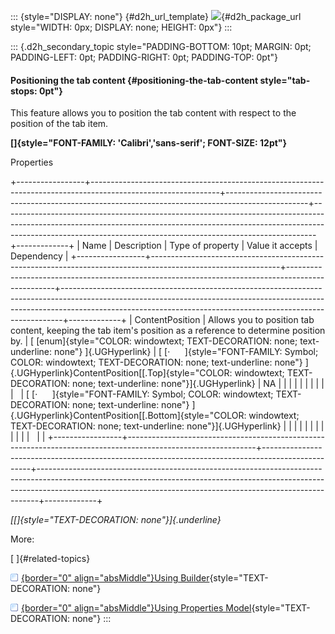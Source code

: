 ::: {style="DISPLAY: none"}
[](ms-xhelp:///?Id=d2h_url_template){#d2h_url_template} ![](!package_url!){#d2h_package_url style="WIDTH: 0px; DISPLAY: none; HEIGHT: 0px"}
:::

::: {.d2h_secondary_topic style="PADDING-BOTTOM: 10pt; MARGIN: 0pt; PADDING-LEFT: 0pt; PADDING-RIGHT: 0pt; PADDING-TOP: 0pt"}
#### Positioning the tab content {#positioning-the-tab-content style="tab-stops: 0pt"}

This feature allows you to position the tab content with respect to the position of the tab item.

**[]{style="FONT-FAMILY: 'Calibri','sans-serif'; FONT-SIZE: 12pt"}**  

Properties

+-----------------+--------------------------------------------------------------------------------------------------------------+--------------------------------------------------------------------------------------------------+------------------------------------------------------------------------------------------------------------------------------------------------------------------------------------------------------------------------------------------+-------------+
| Name            | Description                                                                                                  | Type of property                                                                                 | Value it accepts                                                                                                                                                                                                                         | Dependency  |
+-----------------+--------------------------------------------------------------------------------------------------------------+--------------------------------------------------------------------------------------------------+------------------------------------------------------------------------------------------------------------------------------------------------------------------------------------------------------------------------------------------+-------------+
| ContentPosition | Allows you to position tab content, keeping the tab item's position as a reference to determine position by. | [ [enum]{style="COLOR: windowtext; TEXT-DECORATION: none; text-underline: none"} ]{.UGHyperlink} | [ [·      ]{style="FONT-FAMILY: Symbol; COLOR: windowtext; TEXT-DECORATION: none; text-underline: none"} ]{.UGHyperlink}ContentPosition[[.Top]{style="COLOR: windowtext; TEXT-DECORATION: none; text-underline: none"}]{.UGHyperlink}    | NA          |
|                 |                                                                                                              |                                                                                                  |                                                                                                                                                                                                                                          |             |
|                 |                                                                                                              |                                                                                                  | [ [·      ]{style="FONT-FAMILY: Symbol; COLOR: windowtext; TEXT-DECORATION: none; text-underline: none"} ]{.UGHyperlink}ContentPosition[[.Bottom]{style="COLOR: windowtext; TEXT-DECORATION: none; text-underline: none"}]{.UGHyperlink} |             |
|                 |                                                                                                              |                                                                                                  |                                                                                                                                                                                                                                          |             |
|                 |                                                                                                              |                                                                                                  |                                                                                                                                                                                                                                          |             |
+-----------------+--------------------------------------------------------------------------------------------------------------+--------------------------------------------------------------------------------------------------+------------------------------------------------------------------------------------------------------------------------------------------------------------------------------------------------------------------------------------------+-------------+

*[[]{style="TEXT-DECORATION: none"}]{.underline}*  

More:

[ ]{#related-topics}

[![](button.gif){border="0" align="absMiddle"}Using Builder](ms-xhelp:///?Id=836b33e2-0990-4d92-a48b-20fbb769e4a1){style="TEXT-DECORATION: none"}

[![](button.gif){border="0" align="absMiddle"}Using Properties Model](ms-xhelp:///?Id=53566e47-ba09-452c-823d-ed68fbb8dea9){style="TEXT-DECORATION: none"}
:::
